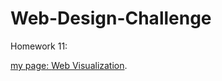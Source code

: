 # Web-Design-Challenge
Homework 11: 

<a href="WebVisualization/index.html">
  
  my page: [Web Visualization]("./WebVisualization/index.html).
